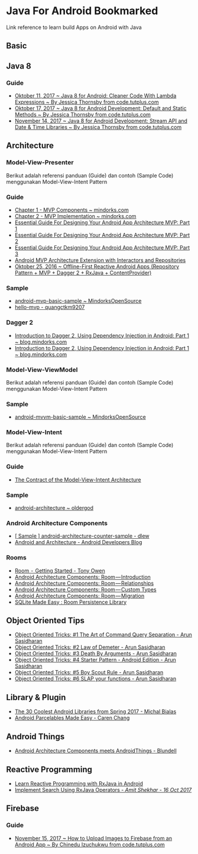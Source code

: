 # Java For Android Bookmarked

Link reference to learn build Apps on Android with Java

## Basic

## Java 8

### Guide

- [Oktober 11, 2017 ~ Java 8 for Android: Cleaner Code With Lambda Expressions ~ By Jessica Thornsby from code.tutplus.com](https://code.tutsplus.com/tutorials/java-8-for-android-cleaner-code-with-lambda-expressions--cms-29661)
- [Oktober 17, 2017 ~ Java 8 for Android Development: Default and Static Methods ~ By Jessica Thornsby from code.tutplus.com](https://code.tutsplus.com/tutorials/java-8-for-android-development-default-and-static-methods--cms-29754)
- [November 14, 2017 ~ Java 8 for Android Development: Stream API and Date & Time Libraries ~ By Jessica Thornsby from code.tutplus.com](https://code.tutsplus.com/tutorials/java-8-for-android-development-stream-api-and-date-time-libraries--cms-29904)

## Architecture

### Model-View-Presenter

Berikut adalah referensi panduan (Guide) dan contoh (Sample Code) menggunakan Model-View-Intent Pattern

### Guide

- [Chapter 1 - MVP Components ~ mindorks.com](https://mindorks.com/course/android-mvp-introduction/chapter/id/5)
- [Chapter 2 - MVP Implementation ~ mindorks.com](https://mindorks.com/course/android-mvp-introduction/chapter/id/6)
- [Essential Guide For Designing Your Android App Architecture MVP: Part 1](https://blog.mindorks.com/essential-guide-for-designing-your-android-app-architecture-mvp-part-1-74efaf1cda40)
- [Essential Guide For Designing Your Android App Architecture MVP: Part 2](https://blog.mindorks.com/essential-guide-for-designing-your-android-app-architecture-mvp-part-2-b2ac6f3f9637)
- [Essential Guide For Designing Your Android App Architecture MVP: Part 3](https://blog.mindorks.com/essential-guide-for-designing-your-android-app-architecture-mvp-part-3-dialog-viewpager-and-7bdfab86aabb)
- [Android MVP Architecture Extension with Interactors and Repositories](https://blog.mindorks.com/android-mvp-architecture-extension-with-interactors-and-repositories-bd4b51972339)
- [Oktober 25, 2016 ~  Offline-First Reactive Android Apps (Repository Pattern + MVP + Dagger 2 + RxJava + ContentProvider)](https://adityaladwa.wordpress.com/2016/10/25/offline-first-reactive-android-apps-repository-pattern-mvp-dagger-2-rxjava-contentprovider/)

### Sample

- [android-mvp-basic-sample ~ MindorksOpenSource](https://github.com/MindorksOpenSource/android-mvp-basic-sample)
- [hello-mvp - quangctkm9207](https://github.com/quangctkm9207/hello-mvp)

### Dagger 2

- [Introduction to Dagger 2, Using Dependency Injection in Android: Part 1 ~ blog.mindorks.com](https://blog.mindorks.com/introduction-to-dagger-2-using-dependency-injection-in-android-part-1-223289c2a01b)
- [Introduction to Dagger 2, Using Dependency Injection in Android: Part 1 ~ blog.mindorks.com](https://blog.mindorks.com/introduction-to-dagger-2-using-dependency-injection-in-android-part-2-b55857911bcd)

### Model-View-ViewModel

Berikut adalah referensi panduan (Guide) dan contoh (Sample Code) menggunakan Model-View-Intent Pattern

### Sample
- [android-mvvm-basic-sample ~ MindorksOpenSource](https://github.com/MindorksOpenSource/android-mvvm-architecture)


### Model-View-Intent

Berikut adalah referensi panduan (Guide) dan contoh (Sample Code) menggunakan Model-View-Intent Pattern

### Guide 
- [The Contract of the Model-View-Intent Architecture](https://proandroiddev.com/the-contract-of-the-model-view-intent-architecture-777f95706c1e)

### Sample
- [android-architecture ~ oldergod](https://github.com/oldergod/android-architecture)


### Android Architecture Components

- [[ Sample ] android-architecture-counter-sample - dlew](https://github.com/dlew/android-architecture-counter-sample)
- [Android and Architecture - Android Developers Blog](https://android-developers.googleblog.com/2017/05/android-and-architecture.html)

### Rooms
- [Room  -  Getting Started - Tony Owen](https://medium.com/@tonyowen/a-room-with-a-view-getting-started-ec010f9f5448)
- [Android Architecture Components: Room — Introduction](https://android.jlelse.eu/android-architecture-components-room-introduction-4774dd72a1ae)
- [Android Architecture Components: Room — Relationships](https://android.jlelse.eu/android-architecture-components-room-relationships-bf473510c14a)
- [Android Architecture Components: Room — Custom Types](https://android.jlelse.eu/android-architecture-components-room-custom-types-ad6a477004e0)
- [Android Architecture Components: Room — Migration](https://android.jlelse.eu/android-architecture-components-room-migration-1a269e1aeef7)
- [SQLite Made Easy : Room Persistence Library](https://blog.mindorks.com/sqlite-made-easy-room-persistence-library-ecd1a5bb0a2c)

## Object Oriented Tips
- [Object Oriented Tricks: #1 The Art of Command Query Separation - Arun Sasidharan](https://hackernoon.com/oo-tricks-the-art-of-command-query-separation-9343e50a3de0)
- [Object Oriented Tricks: #2 Law of Demeter - Arun Sasidharan](https://hackernoon.com/object-oriented-tricks-2-law-of-demeter-4ecc9becad85)
- [Object Oriented Tricks: #3 Death By Arguments - Arun Sasidharan](https://hackernoon.com/object-oriented-tricks-3-death-by-arguments-d070ac86d996)
- [Object Oriented Tricks: #4 Starter Pattern - Android Edition - Arun Sasidharan](https://hackernoon.com/object-oriented-tricks-4-starter-pattern-android-edition-1844e1a8522d)
- [Object Oriented Tricks: #5 Boy Scout Rule - Arun Sasidharan](https://hackernoon.com/object-oriented-tricks-5-boy-scout-rule-cec82aea3b81)
- [Object Oriented Tricks: #6 SLAP your functions - Arun Sasidharan](https://hackernoon.com/object-oriented-tricks-6-slap-your-functions-a13d25a7d994)

## Library & Plugin

- [The 30 Coolest Android Libraries from Spring 2017 - Michal Bialas](https://medium.freecodecamp.com/30-new-android-libraries-released-in-the-spring-of-2017-which-deserve-your-attention-faea359a1915)
- [Android Parcelables Made Easy - Caren Chang](https://medium.com/@calren24/android-parcelables-made-easy-acb742bcf96b)

## Android Things

- [Android Architecture Components meets AndroidThings - Blundell](http://blog.blundellapps.co.uk/android-architecture-components-meets-androidthings/)

## Reactive Programming

- [Learn Reactive Programming with RxJava in Android](https://github.com/ramdanix/resource-to-learn-build-apps-on-android/blob/master/reactive_programming.md)
- [Implement Search Using RxJava Operators - *Amit Shekhar - 16 Oct 2017*](https://blog.mindorks.com/implement-search-using-rxjava-operators-c8882b64fe1d)

## Firebase

### Guide

- [November 15, 2017 ~ How to Upload Images to Firebase from an Android App ~ By Chinedu Izuchukwu from code.tutplus.com](https://code.tutsplus.com/tutorials/image-upload-to-firebase-in-android-application--cms-29934)



